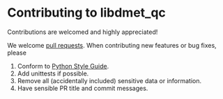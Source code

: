 # Contributing to libdmet_qc

Contributions are welcomed and highly appreciated!

We welcome [pull requests](https://docs.github.com/en/pull-requests/collaborating-with-pull-requests/proposing-changes-to-your-work-with-pull-requests/about-pull-requests). 
When contributing new features or bug fixes, please
1. Conform to [Python Style Guide](https://google.github.io/styleguide/pyguide.html).
2. Add unittests if possible.
3. Remove all (accidentally included) sensitive data or information.
4. Have sensible PR title and commit messages.
